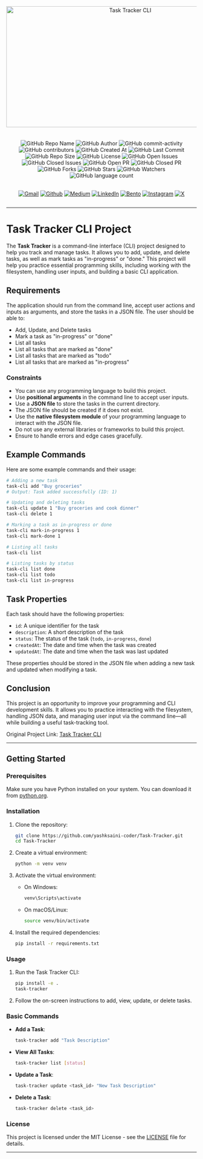 <div align="center">
    <img src="https://socialify.git.ci/yashksaini-coder/Task-Tracker/image?forks=1&issues=1&language=1&name=1&pulls=1&stargazers=1&theme=Auto" alt="Task Tracker CLI" width="640" height="320" />
</div>
<br><br>

<div align="center">
    <img alt="GitHub Repo Name" src="https://img.shields.io/badge/Task_Tracker-7209b7">
    <img alt="GitHub Author" src="https://img.shields.io/badge/Author-Yash%20K.%20Saini-006d77">
    <img alt="GitHub commit-activity" src="https://img.shields.io/github/commit-activity/t/yashksaini-coder/Task-Tracker">
    <img alt="GitHub contributors" src="https://img.shields.io/github/contributors/yashksaini-coder/Task-Tracker">
    <img alt="GitHub Created At" src="https://img.shields.io/github/created-at/yashksaini-coder/Task-Tracker">
    <img alt="GitHub Last Commit" src="https://img.shields.io/github/last-commit/yashksaini-coder/Task-Tracker">
    <img alt="GitHub Repo Size" src="https://img.shields.io/github/repo-size/yashksaini-coder/Task-Tracker">
    <img alt="GitHub License" src="https://img.shields.io/github/license/yashksaini-coder/Task-Tracker">
    <img alt="GitHub Open Issues" src="https://img.shields.io/github/issues/yashksaini-coder/Task-Tracker">
    <img alt="GitHub Closed Issues" src="https://img.shields.io/github/issues-closed/yashksaini-coder/Task-Tracker">
    <img alt="GitHub Open PR" src="https://img.shields.io/github/issues-pr/yashksaini-coder/Task-Tracker">
    <img alt="GitHub Closed PR" src="https://img.shields.io/github/issues-pr-closed/yashksaini-coder/Task-Tracker">
    <img alt="GitHub Forks" src="https://img.shields.io/github/forks/yashksaini-coder/Task-Tracker">
    <img alt="GitHub Stars" src="https://img.shields.io/github/stars/yashksaini-coder/Task-Tracker">
    <img alt="GitHub Watchers" src="https://img.shields.io/github/watchers/yashksaini-coder/Task-Tracker">
    <img alt="GitHub language count" src="https://img.shields.io/github/languages/count/yashksaini-coder/Task-Tracker">
</div>
<br>

<div align='center' style=" display: grid;">

  [![Gmail](https://img.shields.io/badge/Gmail-D14836?style=for-the-badge&logo=gmail&logoColor=white)](mailto:ys3853428@gmail.com)
  [![Github](https://img.shields.io/badge/GitHub-100000?style=for-the-badge&logo=github&logoColor=white)](https://github.com/yashksaini-coder)
  [![Medium](https://img.shields.io/badge/Medium-12100E?style=for-the-badge&logo=medium&logoColor=white)](https://medium.com/@yashksaini)
  [![LinkedIn](https://img.shields.io/badge/LinkedIn-0077B5?style=for-the-badge&logo=linkedin&logoColor=white)](https://www.linkedin.com/in/yashksaini/)
  [![Bento](https://img.shields.io/badge/Bento-768CFF.svg?style=for-the-badge&logo=Bento&logoColor=white)](https://bento.me/yashksaini)
[![Instagram](https://img.shields.io/badge/Instagram-%23FF006E.svg?style=for-the-badge&logo=Instagram&logoColor=white)](https://www.instagram.com/yashksaini.codes/)
  [![X](https://img.shields.io/badge/X-%23000000.svg?style=for-the-badge&logo=X&logoColor=white)](https://twitter.com/EasycodesDev) 
</div>

---

# Task Tracker CLI Project

The **Task Tracker** is a command-line interface (CLI) project designed to help you track and manage tasks. It allows you to add, update, and delete tasks, as well as mark tasks as "in-progress" or "done." This project will help you practice essential programming skills, including working with the filesystem, handling user inputs, and building a basic CLI application.

## Requirements

The application should run from the command line, accept user actions and inputs as arguments, and store the tasks in a JSON file. The user should be able to:

- Add, Update, and Delete tasks
- Mark a task as "in-progress" or "done"
- List all tasks
- List all tasks that are marked as "done"
- List all tasks that are marked as "todo"
- List all tasks that are marked as "in-progress"

### Constraints

- You can use any programming language to build this project.
- Use **positional arguments** in the command line to accept user inputs.
- Use a **JSON file** to store the tasks in the current directory.
- The JSON file should be created if it does not exist.
- Use the **native filesystem module** of your programming language to interact with the JSON file.
- Do not use any external libraries or frameworks to build this project.
- Ensure to handle errors and edge cases gracefully.

## Example Commands

Here are some example commands and their usage:

```bash
# Adding a new task
task-cli add "Buy groceries"
# Output: Task added successfully (ID: 1)

# Updating and deleting tasks
task-cli update 1 "Buy groceries and cook dinner"
task-cli delete 1

# Marking a task as in-progress or done
task-cli mark-in-progress 1
task-cli mark-done 1

# Listing all tasks
task-cli list

# Listing tasks by status
task-cli list done
task-cli list todo
task-cli list in-progress
```

## Task Properties

Each task should have the following properties:

- `id`: A unique identifier for the task
- `description`: A short description of the task
- `status`: The status of the task (`todo`, `in-progress`, `done`)
- `createdAt`: The date and time when the task was created
- `updatedAt`: The date and time when the task was last updated

These properties should be stored in the JSON file when adding a new task and updated when modifying a task.

## Conclusion

This project is an opportunity to improve your programming and CLI development skills. It allows you to practice interacting with the filesystem, handling JSON data, and managing user input via the command line—all while building a useful task-tracking tool.

Original Project Link: [Task Tracker CLI](https://roadmap.sh/projects/task-tracker)

---

## Getting Started

### Prerequisites

Make sure you have Python installed on your system. You can download it from [python.org](https://www.python.org/).

### Installation

1. Clone the repository:
    ```sh
    git clone https://github.com/yashksaini-coder/Task-Tracker.git
    cd Task-Tracker
    ```

2. Create a virtual environment:
    ```sh
    python -m venv venv
    ```

3. Activate the virtual environment:
    - On Windows:
        ```sh
        venv\Scripts\activate
        ```
    - On macOS/Linux:
        ```sh
        source venv/bin/activate
        ```

4. Install the required dependencies:
    ```sh
    pip install -r requirements.txt
    ```

### Usage

1. Run the Task Tracker CLI:
    ```sh
    pip install -e .
    task-tracker    
    ```

2. Follow the on-screen instructions to add, view, update, or delete tasks.

### Basic Commands

- **Add a Task**: 
    ```sh
    task-tracker add "Task Description"
    ```

- **View All Tasks**: 
    ```sh
    task-tracker list [status]
    ```

- **Update a Task**: 
    ```sh
    task-tracker update <task_id> "New Task Description"
    ```

- **Delete a Task**: 
    ```sh
    task-tracker delete <task_id>
    ```

### License

This project is licensed under the MIT License - see the [LICENSE](LICENSE) file for details.

---
